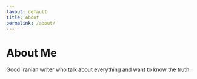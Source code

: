 ```yaml
---
layout: default
title: About
permalink: /about/
---
```


# About Me

Good Iranian writer who talk about everything and want to know the truth.
